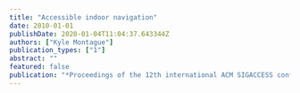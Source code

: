 ```yaml
---
title: "Accessible indoor navigation"
date: 2010-01-01
publishDate: 2020-01-04T11:04:37.643344Z
authors: ["Kyle Montague"]
publication_types: ["1"]
abstract: ""
featured: false
publication: "*Proceedings of the 12th international ACM SIGACCESS conference on Computers and accessibility*"
---
```


